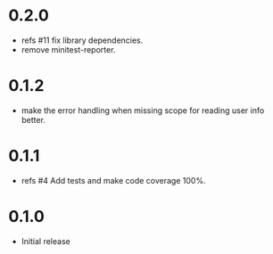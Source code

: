 # 0.2.0

- refs #11 fix library dependencies.
- remove minitest-reporter.

# 0.1.2

- make the error handling when missing scope for reading user info better.

# 0.1.1

- refs #4 Add tests and make code coverage 100%.

# 0.1.0

- Initial release

